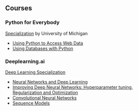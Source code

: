 ## Courses
### Python for Everybody ### 

<a href="https://www.coursera.org/specializations/python">Specialization</a> by University of Michigan
* <a href="https://www.coursera.com/learn/python-network-data" target="_blank">Using Python to Access Web Data</a>  
* <a href="https://www.coursera.com/learn/python-databases" target="_blank">Using Databases with Python</a>  

### Deeplearning.ai ### 
<a href="https://www.coursera.org/specializations/deep-learning">Deep Learning Specialization</a>
* <a href="https://www.coursera.org/learn/neural-networks-deep-learning" target="_blank">Neural Networks and Deep Learning</a> 
* <a href="https://www.coursera.org/learn/deep-neural-network" target="_blank">Improving Deep Neural Networks: Hyperparameter tuning, Regularization and Optimization</a> 
* <a href="https://www.coursera.org/learn/convolutional-neural-networks" target="_blank">Convolutional Neural Networks</a> 
* <a href="https://www.coursera.org/learn/nlp-sequence-models" target="_blank">Sequence Models</a> 


